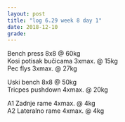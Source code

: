 ```yaml
---
layout: post
title: "log 6.29 week 8 day 1"
date: 2018-12-10
grade:
---
```


Bench press 8x8 @ 60kg     
Kosi potisak bučicama 3xmax. @ 15kg  
Pec flys 3xmax. @ 27kg  

Uski bench 8x8 @ 50kg   
Tricpes pushdown 4xmax. @ 20kg   

A1 Zadnje rame 4xmax. @ 4kg  
A2 Lateralno rame 4xmax. @ 4kg  
